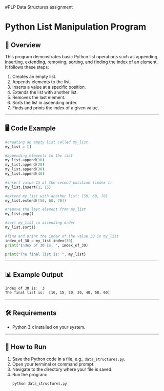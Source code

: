 #PLP Data Structures assignment

# Python List Manipulation Program

## 📌 Overview
This program demonstrates basic Python list operations such as appending, inserting, extending, removing, sorting, and finding the index of an element.  
It follows these steps:
1. Creates an empty list.
2. Appends elements to the list.
3. Inserts a value at a specific position.
4. Extends the list with another list.
5. Removes the last element.
6. Sorts the list in ascending order.
7. Finds and prints the index of a given value.

---

## 🖥️ Code Example
```python
#creating an empty list called my_list
my_list = []

#appending elements to the list
my_list.append(10)
my_list.append(20)
my_list.append(30)
my_list.append(40)

#insert value 15 at the second position (index 1)
my_list.insert(1, 15)

#extend my_list with another list: [50, 60, 70]
my_list.extend([50, 60, 70])

#remove the last element from my_list
my_list.pop()

#sort my_list in ascending order
my_list.sort()

#find and print the index of the value 30 in my_list
index_of_30 = my_list.index(30)
print("Index of 30 is: ", index_of_30)

print("The final list is: ", my_list)
```

---

## 📊 Example Output
```
Index of 30 is:  3
The final list is:  [10, 15, 20, 30, 40, 50, 60]
```

---

## 🛠️ Requirements
- Python 3.x installed on your system.

---

## 🚀 How to Run
1. Save the Python code in a file, e.g., `data_structures.py`.
2. Open your terminal or command prompt.
3. Navigate to the directory where your file is saved.
4. Run the program:
   ```bash
   python data_structures.py
   ```
